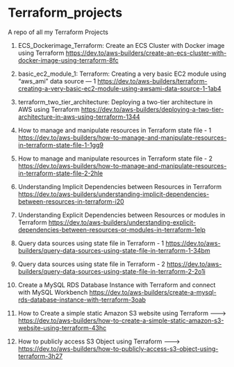 # Terraform_projects
A repo of all my Terraform Projects

1. ECS_Dockerimage_Terraform: Create an ECS Cluster with Docker image using Terraform https://dev.to/aws-builders/create-an-ecs-cluster-with-docker-image-using-terraform-8fc

2. basic_ec2_module_1: Terraform: Creating a very basic EC2 module using “aws_ami” data source — 1 https://dev.to/aws-builders/terraform-creating-a-very-basic-ec2-module-using-awsami-data-source-1-1ab4

3. terraform_two_tier_architecture: Deploying a two-tier architecture in AWS using Terraform https://dev.to/aws-builders/deploying-a-two-tier-architecture-in-aws-using-terraform-1344

4. How to manage and manipulate resources in Terraform state file - 1 https://dev.to/aws-builders/how-to-manage-and-manipulate-resources-in-terraform-state-file-1-1gg9

5. How to manage and manipulate resources in Terraform state file - 2 https://dev.to/aws-builders/how-to-manage-and-manipulate-resources-in-terraform-state-file-2-2hle

6. Understanding Implicit Dependencies between Resources in Terraform https://dev.to/aws-builders/understanding-implicit-dependencies-between-resources-in-terraform-i20

7. Understanding Explicit Dependencies between Resources or modules in Terraform https://dev.to/aws-builders/understanding-explicit-dependencies-between-resources-or-modules-in-terraform-1elp

8. Query data sources using state file in Terraform - 1 https://dev.to/aws-builders/query-data-sources-using-state-file-in-terraform-1-34bm 

9. Query data sources using state file in Terraform - 2 https://dev.to/aws-builders/query-data-sources-using-state-file-in-terraform-2-2o1i

10. Create a MySQL RDS Database Instance with Terraform and connect with MySQL Workbench https://dev.to/aws-builders/create-a-mysql-rds-database-instance-with-terraform-3oab

11. How to Create a simple static Amazon S3 website using Terraform ---> https://dev.to/aws-builders/how-to-create-a-simple-static-amazon-s3-website-using-terraform-43hc

12. How to publicly access S3 Object using Terraform ---> https://dev.to/aws-builders/how-to-publicly-access-s3-object-using-terraform-3h27
